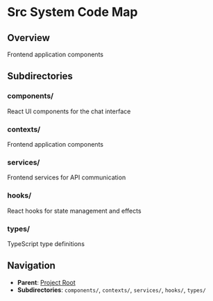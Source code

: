 # Src System Code Map

## Overview
Frontend application components

## Subdirectories

### components/
React UI components for the chat interface

### contexts/
Frontend application components

### services/
Frontend services for API communication

### hooks/
React hooks for state management and effects

### types/
TypeScript type definitions

## Navigation
- **Parent**: [Project Root](../../CODE_MAP.md)
- **Subdirectories**: `components/`, `contexts/`, `services/`, `hooks/`, `types/`
